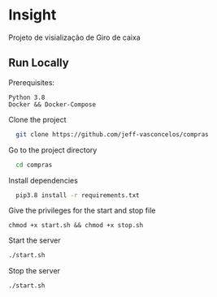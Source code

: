 # Insight

Projeto de visialização de Giro de caixa

## Run Locally

Prerequisites:

```
Python 3.8
Docker && Docker-Compose
```

Clone the project

```bash
  git clone https://github.com/jeff-vasconcelos/compras
```

Go to the project directory

```bash
  cd compras
```

Install dependencies

```bash
  pip3.8 install -r requirements.txt
```

Give the privileges for the start and stop file

```
chmod +x start.sh && chmod +x stop.sh
```

Start the server

```bash
./start.sh
```

Stop the server

```bash
./start.sh
```
